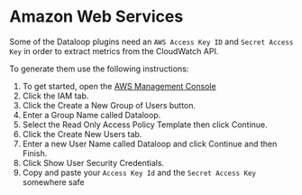 # Amazon Web Services

Some of the Dataloop plugins need an `AWS Access Key ID` and `Secret Access Key` in order to extract metrics from the CloudWatch API.

To generate them use the following instructions:

1. To get started, open the [AWS Management Console](https://console.aws.amazon.com)
1. Click the IAM tab.
1. Click the Create a New Group of Users button.
1. Enter a Group Name called Dataloop.
1. Select the Read Only Access Policy Template then click Continue.
1. Click the Create New Users tab.
1. Enter a new User Name called Dataloop and click Continue and then Finish.
1. Click Show User Security Credentials.
1. Copy and paste your `Access Key Id` and the `Secret Access Key` somewhere safe

